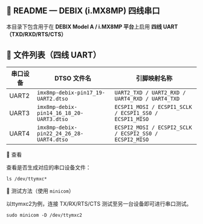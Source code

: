 ## 📘 README — DEBIX (i.MX8MP) 四线串口

本目录下包含用于在 **DEBIX Model A / i.MX8MP 平台**上启用 **四线 UART（TXD/RXD/RTS/CTS）**



## 📂 文件列表（四线 UART）

| 串口设备 | DTSO 文件名                              | 引脚映射名称                                           |
| -------- | ---------------------------------------- | ------------------------------------------------------ |
| UART2    | `imx8mp-debix-pin17_19-UART2.dtso`       | `UART2_TXD / UART2_RXD / UART4_RXD / UART4_TXD`        |
| UART3    | `imx8mp-debix-pin14_16_18_20-UART3.dtso` | `ECSPI1_MOSI / ECSPI1_SCLK / ECSPI1_SS0 / ECSPI1_MISO` |
| UART4    | `imx8mp-debix-pin22_24_26_28-UART4.dtso` | `ECSPI2_MOSI / ECSPI2_SCLK / ECSPI2_SS0 / ECSPI2_MISO` |

📌 查看

查看是否生成对应的串口设备文件：

```shell
ls /dev/ttymxc*
```



🧪 测试方法（使用 `minicom`）

以ttymxc2为例，连接 TX/RX/RTS/CTS 测试至另一台设备即可进行串口测试。

```
sudo minicom -D /dev/ttymxc2
```

